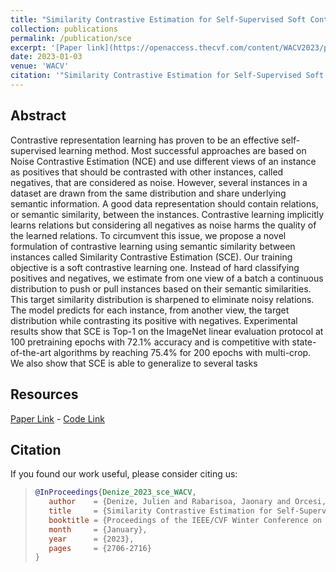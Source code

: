 ```yaml
---
title: "Similarity Contrastive Estimation for Self-Supervised Soft Contrastive Learning"
collection: publications
permalink: /publication/sce
excerpt: '[Paper link](https://openaccess.thecvf.com/content/WACV2023/papers/Denize_Similarity_Contrastive_Estimation_for_Self-Supervised_Soft_Contrastive_Learning_WACV_2023_paper.pdf)'
date: 2023-01-03
venue: 'WACV'
citation: '"Similarity Contrastive Estimation for Self-Supervised Soft Contrastive Learning" Julien Denize, Jaonary Rabarisoa, Astrid Orcesi, Romain Hérault, Stéphane Canu; Proceedings of the IEEE/CVF Winter Conference on Applications of Computer Vision (WACV), 2023, pp. 2706-2716'
---
```


## Abstract
Contrastive representation learning has proven to be an effective self-supervised learning method. Most successful approaches are based on Noise Contrastive Estimation (NCE) and use different views of an instance as positives that should be contrasted with other instances, called negatives, that are considered as noise. However, several instances in a dataset are drawn from the same distribution and share underlying semantic information. A good data representation should contain relations, or semantic similarity, between the instances. Contrastive learning implicitly learns relations but considering all negatives as noise harms the quality of the learned relations. To circumvent this issue, we propose a novel formulation of contrastive learning using semantic similarity between instances called Similarity Contrastive Estimation (SCE). Our training objective is a soft contrastive learning one. Instead of hard classifying positives and negatives, we estimate from one view of a batch a continuous distribution to push or pull instances based on their semantic similarities. This target similarity distribution is sharpened to eliminate noisy relations. The model predicts for each instance, from another view, the target distribution while contrasting its positive with negatives. Experimental results show that SCE is Top-1 on the ImageNet linear evaluation protocol at 100 pretraining epochs with 72.1% accuracy and is competitive with state-of-the-art algorithms by reaching 75.4% for 200 epochs with multi-crop. We also show that SCE is able to generalize to several tasks

## Resources

[Paper Link](https://arxiv.org/abs/2111.14585) - [Code Link](https://github.com/juliendenize/eztorch)


## Citation
If you found our work useful, please consider citing us:

>```BibTex
>@InProceedings{Denize_2023_sce_WACV,
>    author    = {Denize, Julien and Rabarisoa, Jaonary and Orcesi, Astrid and H\'erault, Romain and Canu, St\'ephane},
>    title     = {Similarity Contrastive Estimation for Self-Supervised Soft Contrastive Learning},
>    booktitle = {Proceedings of the IEEE/CVF Winter Conference on Applications of Computer Vision (WACV)},
>    month     = {January},
>    year      = {2023},
>    pages     = {2706-2716}
>}
>```